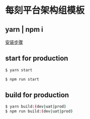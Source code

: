 # 每刻平台架构组模板

## yarn | npm i

[安装步骤](https://classic.yarnpkg.com/en/docs/install#mac-stable)

## start for production

```bash
$ yarn start

$ npm run start
```

## build for production

```bash
$ yarn build:(dev|uat|prod)
$ npm run build:(dev|uat|prod)
```
